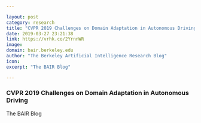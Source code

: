 ```yaml
---

layout: post
category: research
title: "CVPR 2019 Challenges on Domain Adaptation in Autonomous Driving"
date: 2019-03-27 23:21:38
link: https://vrhk.co/2YrnnWR
image: 
domain: bair.berkeley.edu
author: "The Berkeley Artificial Intelligence Research Blog"
icon: 
excerpt: "The BAIR Blog"

---
```


### CVPR 2019 Challenges on Domain Adaptation in Autonomous Driving

The BAIR Blog